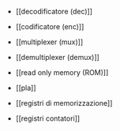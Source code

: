 - [[decodificatore (dec)]]
- [[codificatore (enc)]]
- [[multiplexer (mux)]]
- [[demultiplexer (demux)]]


- [[read only memory (ROM)]]
- [[pla]]

- [[registri di memorizzazione]]
- [[registri contatori]]